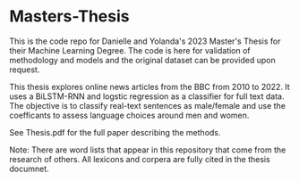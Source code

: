 # Masters-Thesis

This is the code repo for Danielle and Yolanda's 2023 Master's Thesis for their Machine Learning Degree. 
The code is here for validation of methodology and models and the original dataset can be provided upon request. 

This thesis explores online news articles from the BBC from 2010 to 2022. It uses a BiLSTM-RNN and logstic regression 
as a classifier for full text data. The objective is to classify real-text sentences as male/female and use the coefficants 
to assess language choices around men and women.

See Thesis.pdf for the full paper describing the methods. 

Note: There are word lists that appear in this repository that come from the research of others. All lexicons and corpera are fully cited in the 
thesis documnet. 
